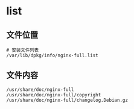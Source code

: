 # list

## 文件位置

```
# 安装文件列表
/var/lib/dpkg/info/nginx-full.list
```

## 文件内容

```
/usr/share/doc/nginx-full
/usr/share/doc/nginx-full/copyright
/usr/share/doc/nginx-full/changelog.Debian.gz
```
